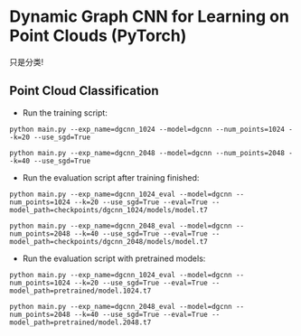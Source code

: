 # Dynamic Graph CNN for Learning on Point Clouds (PyTorch)
只是分类!


## Point Cloud Classification



* Run the training script:


``` 1024 points
python main.py --exp_name=dgcnn_1024 --model=dgcnn --num_points=1024 --k=20 --use_sgd=True
```

``` 2048 points
python main.py --exp_name=dgcnn_2048 --model=dgcnn --num_points=2048 --k=40 --use_sgd=True
```

* Run the evaluation script after training finished:

``` 1024 points
python main.py --exp_name=dgcnn_1024_eval --model=dgcnn --num_points=1024 --k=20 --use_sgd=True --eval=True --model_path=checkpoints/dgcnn_1024/models/model.t7
```

``` 2048 points
python main.py --exp_name=dgcnn_2048_eval --model=dgcnn --num_points=2048 --k=40 --use_sgd=True --eval=True --model_path=checkpoints/dgcnn_2048/models/model.t7
```

* Run the evaluation script with pretrained models:

``` 1024 points
python main.py --exp_name=dgcnn_1024_eval --model=dgcnn --num_points=1024 --k=20 --use_sgd=True --eval=True --model_path=pretrained/model.1024.t7
```

``` 2048 points
python main.py --exp_name=dgcnn_2048_eval --model=dgcnn --num_points=2048 --k=40 --use_sgd=True --eval=True --model_path=pretrained/model.2048.t7
```
